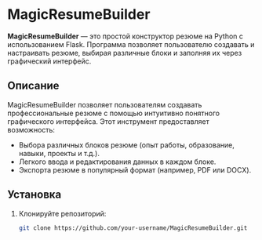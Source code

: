 # MagicResumeBuilder

**MagicResumeBuilder** — это простой конструктор резюме на Python с использованием Flask. Программа позволяет пользователю создавать и настраивать резюме, выбирая различные блоки и заполняя их через графический интерфейс.

## Описание

MagicResumeBuilder позволяет пользователям создавать профессиональные резюме с помощью интуитивно понятного графического интерфейса. Этот инструмент предоставляет возможность:
- Выбора различных блоков резюме (опыт работы, образование, навыки, проекты и т.д.).
- Легкого ввода и редактирования данных в каждом блоке.
- Экспорта резюме в популярный формат (например, PDF или DOCX).

## Установка

1. Клонируйте репозиторий:
   ```bash
   git clone https://github.com/your-username/MagicResumeBuilder.git
